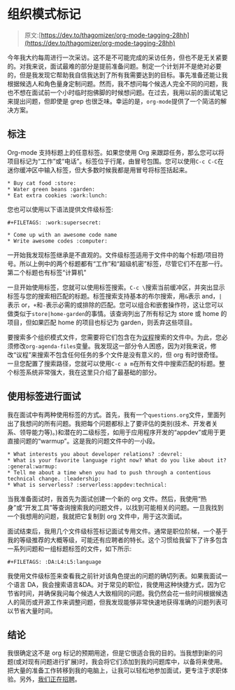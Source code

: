 # 组织模式标记

> 原文:[https://dev.to/thagomizer/org-mode-tagging-28hh](https://dev.to/thagomizer/org-mode-tagging-28hh)

今年我大约每周进行一次采访。这不是不可能完成的采访任务，但也不是无关紧要的。对我来说，面试最难的部分是提前准备问题。制定一个计划并不是绝对必要的，但是我发现它帮助我自信我达到了所有我需要达到的目标。事先准备还能让我根据候选人和角色量身定制问题。然而，我不想问每个候选人完全不同的问题，我也不想在面试前一个小时临时抱佛脚的时候想问题。在过去，我用以前的面试笔记来提出问题，但即使是 grep 也很乏味。幸运的是，`org-mode`提供了一个简洁的解决方案。

## 标注

Org-mode 支持标题上的任意标签。如果您使用 Org 来跟踪任务，那么您可以将项目标记为“工作”或“电话”。标签位于行尾，由冒号包围。您可以使用`C-c C-C`在迷你缓冲区中输入标签，但大多数时候我都是用冒号将标签括起来。

```
* Buy cat food :store:
* Water green beans :garden:
* Eat extra cookies :work:lunch: 
```

您也可以使用以下语法提供文件级标签:

```
#+FILETAGS: :work:supersecret:

* Come up with an awesome code name 
* Write awesome codes :computer: 
```

一开始我发现标签继承是不直观的。文件级标签适用于文件中的每个标题/项目符号。所以上例中的两个标题都有“工作”和“超级机密”标签，尽管它们不在那一行。第二个标题也有标签“计算机”

一旦开始使用标签，您就可以使用标签搜索。`C-c \`搜索当前缓冲区，并突出显示标签与您的搜索相匹配的标题。标签搜索支持基本的布尔搜索，用`&`表示 and，`|`表示 or，`+`和`-`表示必需的或排除的匹配。您可以组合和嵌套操作符，这让您可以做类似于`store|home-garden`的事情。该查询列出了所有标记为 store 或 home 的项目，但如果匹配 home 的项目也标记为 garden，则丢弃这些项目。

要搜索多个组织模式文件，您需要将它们包含在为[议程](https://www.gnu.org/software/emacs/manual/html_node/org/Agenda-Views.html)搜索的文件中。为此，您必须修改`org-agenda-files`变量。我发现这一部分令人困惑，因为对我来说，修改“议程”来搜索不包含任何任务的多个文件是没有意义的，但 org 有时很奇怪。一旦您配置了搜索路径，您就可以使用`C-c a m`在所有文件中搜索匹配的标题。整个标签系统非常强大，我在这里只介绍了最基础的部分。

## 使用标签进行面试

我在面试中有两种使用标签的方式。首先，我有一个`questions.org`文件，里面列出了我想问的所有问题。我把每个问题都标上了要评估的类别(技术、开发者关系、领导能力等)。)和潜在的二级标签，如用于应用程序开发的“appdev”或用于更直接问题的“warmup”。这是我的问题文件中的一小段。

```
* What interests you about developer relations? :devrel:
* What is your favorite language right now? What do you like about it? :general:warmup:
* Tell me about a time when you had to push through a contentious technical change. :leadership:
* What is serverless? :serverless:appdev:technical: 
```

当我准备面试时，我首先为面试创建一个新的 org 文件。然后，我使用“热身”或“开发工具”等查询搜索我的问题文件，以找到可能相关的问题。一旦我找到一个我想用的问题，我就把它复制到 org 文件中，用于这次面试。

面试结束后，我用几个文件级标签标记面试专用文件。通常是职位阶梯，一个基于我的等级推荐的大概等级，可能还有应聘者的特长。这个习惯给我留下了许多包含一系列问题和一组标题标签的文件，如下所示:

```
#+FILETAGS: :DA:L4:L5:language 
```

我使用文件级标签来查看我之前针对该角色提出的问题的确切列表。如果我面试一个语言 DA，我会搜索语言&DA。对于常见的职位，我使用这种快捷方式，因为它节省时间，并确保我问每个候选人大致相同的问题。我仍然会花一些时间根据候选人的简历或开源工作来调整问题，但我发现能够非常快速地获得准确的问题列表可以节省大量时间。

## 结论

我很确定这不是 org 标记的预期用途，但是它很适合我的目的。当我想到新的问题(或对现有问题进行扩展)时，我会将它们添加到我的问题库中，以备将来使用。把大量的准备工作转移到我的电脑上，让我可以轻松地参加面试，更专注于求职体验。另外，[我们正在招聘](https://careers.google.com/jobs#t=sq&q=j&li=20&l=false&jlo=en-US&jcoid=7c8c6665-81cf-4e11-8fc9-ec1d6a69120c&jc=DEVELOPER_RELATIONS&j=developer&)。